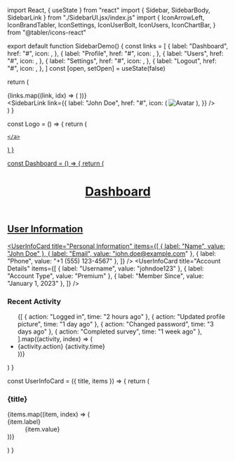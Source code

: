 import React, { useState } from "react"
import { Sidebar, SidebarBody, SidebarLink } from "./SidebarUI.jsx/index.js"
import {
  IconArrowLeft,
  IconBrandTabler,
  IconSettings,
  IconUserBolt,
  IconUsers,
  IconChartBar,
} from "@tabler/icons-react"

export default function SidebarDemo() {
  const links = [
    {
      label: "Dashboard",
      href: "#",
      icon: <IconChartBar className="text-neutral-700 dark:text-neutral-200 h-5 w-5 flex-shrink-0" />,
    },
    {
      label: "Profile",
      href: "#",
      icon: <IconUserBolt className="text-neutral-700 dark:text-neutral-200 h-5 w-5 flex-shrink-0" />,
    },
    {
      label: "Users",
      href: "#",
      icon: <IconUsers className="text-neutral-700 dark:text-neutral-200 h-5 w-5 flex-shrink-0" />,
    },
    {
      label: "Settings",
      href: "#",
      icon: <IconSettings className="text-neutral-700 dark:text-neutral-200 h-5 w-5 flex-shrink-0" />,
    },
    {
      label: "Logout",
      href: "#",
      icon: <IconArrowLeft className="text-neutral-700 dark:text-neutral-200 h-5 w-5 flex-shrink-0" />,
    },
  ]
  const [open, setOpen] = useState(false)

  return (
    <div className="flex h-screen bg-gray-100 dark:bg-neutral-900">
      <Sidebar open={open} setOpen={setOpen}>
        <SidebarBody className="flex flex-col justify-between h-full">
          <div className="flex flex-col flex-1 overflow-y-auto overflow-x-hidden">
            <div className="py-4">
              <Logo />
            </div>
            <div className="mt-8 flex flex-col gap-2">
              {links.map((link, idx) => (
                <SidebarLink key={idx} link={link} />
              ))}
            </div>
          </div>
          <div className="py-4">
            <SidebarLink
              link={{
                label: "John Doe",
                href: "#",
                icon: (
                  <img
                    src="https://via.placeholder.com/50"
                    className="h-7 w-7 flex-shrink-0 rounded-full"
                    alt="Avatar"
                  />
                ),
              }}
            />
          </div>
        </SidebarBody>
      </Sidebar>
      <Dashboard />
    </div>
  )
}

const Logo = () => {
  return (
    <a href="#" className="flex items-center text-lg font-semibold text-gray-900 dark:text-white">
      <div className="h-6 w-6 bg-blue-600 rounded-lg mr-2" />
      
    </a>
  )
}

const Dashboard = () => {
  return (
    <div className="flex-1 overflow-auto">
      <header className="bg-white dark:bg-neutral-800 shadow">
        <div className="max-w-7xl mx-auto py-6 px-4 sm:px-6 lg:px-8">
          <h1 className="text-3xl font-bold text-gray-900 dark:text-white">Dashboard</h1>
        </div>
      </header>
      <main>
        <div className="max-w-7xl mx-auto py-6 sm:px-6 lg:px-8">
          <div className="px-4 py-6 sm:px-0">
            <h2 className="text-2xl font-semibold mb-6 text-gray-900 dark:text-white">User Information</h2>
            <div className="grid grid-cols-1 md:grid-cols-2 gap-6">
              <UserInfoCard
                title="Personal Information"
                items={[
                  { label: "Name", value: "John Doe" },
                  { label: "Email", value: "john.doe@example.com" },
                  { label: "Phone", value: "+1 (555) 123-4567" },
                ]}
              />
              <UserInfoCard
                title="Account Details"
                items={[
                  { label: "Username", value: "johndoe123" },
                  { label: "Account Type", value: "Premium" },
                  { label: "Member Since", value: "January 1, 2023" },
                ]}
              />
            </div>
            <div className="mt-8">
              <h3 className="text-xl font-semibold mb-4 text-gray-900 dark:text-white">Recent Activity</h3>
              <div className="bg-white dark:bg-neutral-800 shadow rounded-lg p-4">
                <ul className="divide-y divide-gray-200 dark:divide-gray-700">
                  {[
                    { action: "Logged in", time: "2 hours ago" },
                    { action: "Updated profile picture", time: "1 day ago" },
                    { action: "Changed password", time: "3 days ago" },
                    { action: "Completed survey", time: "1 week ago" },
                  ].map((activity, index) => (
                    <li key={index} className="py-3 flex justify-between items-center">
                      <span className="text-gray-900 dark:text-white">{activity.action}</span>
                      <span className="text-sm text-gray-500 dark:text-gray-400">{activity.time}</span>
                    </li>
                  ))}
                </ul>
              </div>
            </div>
          </div>
        </div>
      </main>
    </div>
  )
}

const UserInfoCard = ({ title, items }) => {
  return (
    <div className="bg-white dark:bg-neutral-800 shadow rounded-lg p-6">
      <h3 className="text-lg font-medium text-gray-900 dark:text-white mb-4">{title}</h3>
      <dl className="grid grid-cols-1 gap-x-4 gap-y-6 sm:grid-cols-2">
        {items.map((item, index) => (
          <div key={index} className="sm:col-span-1">
            <dt className="text-sm font-medium text-gray-500 dark:text-gray-400">{item.label}</dt>
            <dd className="mt-1 text-sm text-gray-900 dark:text-white">{item.value}</dd>
          </div>
        ))}
      </dl>
    </div>
  )
}

